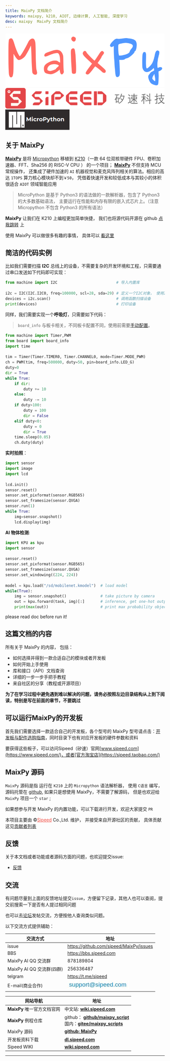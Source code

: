 ```yaml
---
title: MaixPy 文档简介
keywords: maixpy, k210, AIOT, 边缘计算, 人工智能, 深度学习
desc: maixpy  MaixPy 文档简介
---
```


<div class="title_pic">
    <div class="logo_maixpy">
    <img src="../assets/maixpy/maixpy.png" alt="maixpy ​​logo">
    </div>
    <span class="logo_sipeed">
    <img src="../assets/sipeed/sipeed_logo_4.svg" alt="sipeed logo">
    </span>
    <span class="logo_mpy">
    <img src="../assets/maixpy/micropython.png" alt="micropython logo">
    </span>
    </br>
</div>

## 关于 MaixPy

[**MaixPy**](https://wiki.sipeed.com/soft/maixpy/zh/index.html) 是将 [Micropython](http://micropython.org/) 移植到 [K210](https://canaan-creative.com/product/kendryteai)（一款 64 位双核带硬件 FPU、卷积加速器、FFT、Sha256 的 RISC-V CPU ） 的一个项目； [**MaixPy**](https://wiki.sipeed.com/soft/maixpy/zh/index.html) 不但支持 MCU 常规操作， 还集成了硬件加速的 `AI` 机器视觉和麦克风阵列相关的算法。相应的高达 `1TOPS` 算力核心模块却不到`￥50`， 凭借着快速开发和较低成本与其较小的体积很适合 `AIOT` 领域智能应用

> MicroPython 是基于 Python3 的语法做的一款解析器，包含了 Python3 的大多数基础语法， 主要运行在性能和内存有限的嵌入式芯片上。（注意 Micropython 不包含 Python3 的所有语法）

**MaixPy** 让我们在 K210 上编程更加简单快捷， 我们也将源代码开源在 github [点我跳转](https://github.com/sipeed/MaixPy) 上

使用 MaixPy 可以做很多有趣的事情， 具体可以 [看这里](./what_maix_do.md)

## 简洁的代码实例

比如我们需要扫描 **I2C** 总线上的设备，不需要复杂的开发环境和工程，只需要通过串口发送如下代码即可实现：

```python
from machine import I2C                          # 导入内置库

i2c = I2C(I2C.I2C0, freq=100000, scl=28, sda=29) # 定义一个I2C对象， 使用I2C0, 频率100kHz，SCL引脚是IO28, SDA 引脚是IO29
devices = i2c.scan()                             # 调用函数扫描设备
print(devices)                                   # 打印设备
```

同样，我们需要实现一个**呼吸灯**，只需要如下代码：

> `board_info` 与板卡相关，不同板卡配置不同，使用前需要[手动配置](./api_reference/builtin_py/board_info.md)。

```python
from machine import Timer,PWM
from board import board_info
import time

tim = Timer(Timer.TIMER0, Timer.CHANNEL0, mode=Timer.MODE_PWM)
ch = PWM(tim, freq=500000, duty=50, pin=board_info.LED_G)
duty=0
dir = True
while True:
    if dir:
        duty += 10
    else:
        duty -= 10
    if duty>100:
        duty = 100
        dir = False
    elif duty<0:
        duty = 0
        dir = True
    time.sleep(0.05)
    ch.duty(duty)
```

**实时拍照**：

```python
import sensor
import image
import lcd

lcd.init()
sensor.reset()
sensor.set_pixformat(sensor.RGB565)
sensor.set_framesize(sensor.QVGA)
sensor.run(1)
while True:
    img=sensor.snapshot()
    lcd.display(img)
```

**AI 物体检测**:

```python
import KPU as kpu
import sensor

sensor.reset()
sensor.set_pixformat(sensor.RGB565)
sensor.set_framesize(sensor.QVGA)
sensor.set_windowing((224, 224))

model = kpu.load("/sd/mobilenet.kmodel")  # load model
while(True):
    img = sensor.snapshot()               # take picture by camera
    out = kpu.forward(task, img)[:]       # inference, get one-hot output
    print(max(out))                       # print max probability object ID
```
please read doc before run it!

## 这篇文档的内容

所有关于 MaixPy 的内容， 包括：
* 如何选择并得到一款合适自己的模块或者开发板
* 如何开始上手使用
* 库和接口（API）文档查询
* 详细的一步一步手把手教程
* 来自社区的分享（教程或开源项目）

**为了在学习过程中避免遇到难以解决的问题，请务必按照左边目录结构从上到下阅读，特别是写在前面的章节，不要跳过**


## 可以运行MaixPy的开发板

首先我们需要选择一款适合自己的开发板，各个型号的 MaixPy 型号请点击：[开发板与配件选购指南](./develop_kit_board/get_hardware.md)，同时目录下也有对应开发板的硬件参数和资料

要获得这些板子，可以访问Sipeed（矽速）官网[www.sipeed.com](https://www.sipeed.com/)，或者[官方淘宝店](https://sipeed.taobao.com/)

## MaixPy 源码

`MaixPy` 源码是指 运行在 `K210` 上的 `Micropython` 语法解析器， 使用 `C语言` 编写， 源码托管在 [github](https://github.com/sipeed/MaixPy), 如果只是想使用 MaixPy，不需要了解源码， 但是也欢迎给 `MaixPy` 项目一个 `star` ;

如果想参与开发 MaixPy 的内置功能，可以下载进行开发，欢迎大家提交 `PR`


本项目主要由 &copy;<a href="https://www.sipeed.com" style="color: #f14c42">Sipeed</a> Co.,Ltd. 维护， 并接受来自开源社区的贡献， 具体贡献这见[贡献者列表](https://github.com/sipeed/MaixPy/graphs/contributors)


## 反馈

关于本文档或者功能或者源码方面的问题，也欢迎提交issue:

* [反馈](https://github.com/sipeed/MaixPy/issues)


## 交流

有问题尽量到上面的反馈地址提交`issue`，方便留下记录，其他人也可以查阅，提交前搜索一下是否有人提过相同问题

也可以去[论坛](bbs.sipeed.com)发帖交流，方便按他人查询类似问题。

以下交流方式提供辅助：

<table role="table">
    <thead>
        <tr>
            <th>交流方式</th>
            <th>地址</th>
        </tr>
    </thead>
    <tbody>
        <tr>
            <td>issue</td>
            <td><a href="https://github.com/sipeed/MaixPy/issues">https://github.com/sipeed/MaixPy/issues</a></td>
        </tr>
        <tr>
            <td>BBS</td>
            <td><a href="https://bbs.sipeed.com" rel="nofollow">https://bbs.sipeed.com</a></td>
        </tr>
        <tr>
            <td>MaixPy AI QQ 交流群</td>
            <td>878189804</td>
        </tr>
        <tr>
            <td>MaixPy AI QQ 交流群(四群)</td>
            <td>256336487</td>
        </tr>
        <tr>
            <td>telgram</td>
            <td><a href="https://t.me/sipeed" rel="nofollow">https://t.me/sipeed</a></td>
        </tr>
        <tr>
            <td>E-mail(商业合作)</td>
            <td><a target="_blank" rel="noopener noreferrer" href="./../assets/sipeed/support_email.jpg"><img src="./../assets/sipeed/support_email.jpg" alt="email" style="max-width:100%;"></a></td>
        </tr>
    </tbody>
</table>

<table role="table" class="center_table">
    <thead>
        <tr>
            <th>网站导航</th>
            <th>地址</th>
        </tr>
    </thead>
    <tbody>
        <tr>
            <td><strong>MaixPy</strong> 唯一官方文档官网</td>
            <td><span class="limit_width">中文站: </span><span class=""><a href="https://wiki.sipeed.com/soft/maixpy/zh/" rel="nofollow"><strong>wiki.sipeed.com</strong></a></span></td>
        </tr>
        <tr>
            <td><strong>MaixPy</strong> 例程仓库</td>
            <td><span class="limit_width">github：</span> <span class=""><a href="https://github.com/sipeed/MaixPy_scripts"><strong>github/maixpy_script</strong></a></span> <br><span class="limit_width">国内：</span><span class=""><a href="https://gitee.com/Sipeed/maixpy_scripts" rel="nofollow"><strong>gitee/maixpy_scripts</strong></a></span></td>
        </tr>
        <tr>
            <td>MaixPy 源码</td>
            <td><span class="limit_width"></span><span class=""><a href="https://github.com/sipeed/MaixPy"><strong>github: MaixPy</strong></a></span></td>
        </tr>
        <tr>
            <td>开发板资料下载</td>
            <td><span class="limit_width"></span><span class=""><a href="http://dl.sipeed.com/MAIX/HDK" rel="nofollow"><strong>dl.sipeed.com</strong></a></span></td>
        </tr>
        <tr>
            <td>Sipeed WIKI</td>
            <td><span class="limit_width"></span><span class=""><a href="https://wiki.sipeed.com" rel="nofollow"><strong>wiki.sipeed.com</strong></a></span></td>
        </tr>
    </tbody>
</table>

------------
